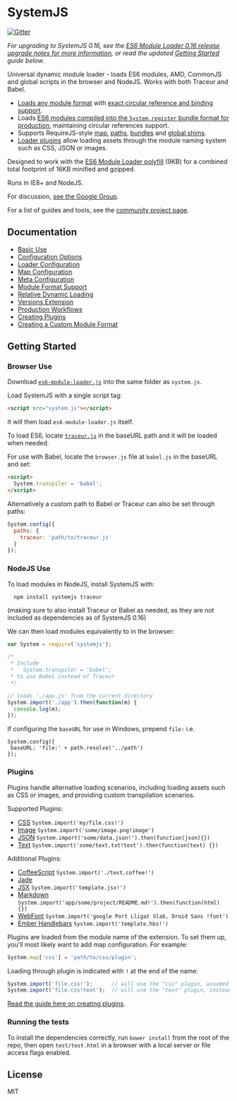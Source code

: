 SystemJS
========

[![Gitter](https://badges.gitter.im/Join%20Chat.svg)](https://gitter.im/systemjs/systemjs?utm_source=badge&utm_medium=badge&utm_campaign=pr-badge&utm_content=badge)

_For upgrading to SystemJS 0.16, see the [ES6 Module Loader 0.16 release upgrade notes for more information](https://github.com/ModuleLoader/es6-module-loader/releases/tag/v0.16.0), or read the updated [Getting Started](#getting-started) guide below._

Universal dynamic module loader - loads ES6 modules, AMD, CommonJS and global scripts in the browser and NodeJS. Works with both Traceur and Babel.

* [Loads any module format](https://github.com/systemjs/systemjs/wiki/Module-Format-Support) with [exact circular reference and binding support](https://github.com/ModuleLoader/es6-module-loader/wiki/Circular-References-&-Bindings).
* Loads [ES6 modules compiled into the `System.register` bundle format for production](https://github.com/systemjs/systemjs/wiki/Production-Workflows), maintaining circular references support.
* Supports RequireJS-style [map](https://github.com/systemjs/systemjs/wiki/Map-Configuration), [paths](https://github.com/ModuleLoader/es6-module-loader/wiki/Configuring-the-Loader#paths-implementation), [bundles](https://github.com/systemjs/systemjs/wiki/Production-Workflows#bundle-extension) and [global shims](https://github.com/systemjs/systemjs/wiki/Module-Format-Support#globals-global).
* [Loader plugins](#plugins) allow loading assets through the module naming system such as CSS, JSON or images.

Designed to work with the [ES6 Module Loader polyfill](https://github.com/ModuleLoader/es6-module-loader) (9KB) for a combined total footprint of 16KB minified and gzipped.

Runs in IE8+ and NodeJS.

For discussion, [see the Google Group](https://groups.google.com/group/systemjs).

For a list of guides and tools, see the [community project page](https://github.com/systemjs/systemjs/wiki/Community-Projects).

Documentation
---

* [Basic Use](https://github.com/systemjs/systemjs/wiki/Basic-Use)
* [Configuration Options](https://github.com/systemjs/systemjs/wiki/Configuration-Options)
* [Loader Configuration](https://github.com/ModuleLoader/es6-module-loader/wiki/Configuring-the-Loader)
* [Map Configuration](https://github.com/systemjs/systemjs/wiki/Map-Configuration)
* [Meta Configuration](https://github.com/systemjs/systemjs/wiki/Meta-Configuration)
* [Module Format Support](https://github.com/systemjs/systemjs/wiki/Module-Format-Support)
* [Relative Dynamic Loading](https://github.com/systemjs/systemjs/wiki/Relative-Dynamic-Loading)
* [Versions Extension](https://github.com/systemjs/systemjs/wiki/Versions-Extension)
* [Production Workflows](https://github.com/systemjs/systemjs/wiki/Production-Workflows)
* [Creating Plugins](https://github.com/systemjs/systemjs/wiki/Creating-a-Plugin)
* [Creating a Custom Module Format](https://github.com/systemjs/systemjs/wiki/Creating-a-Custom-Format-Extension)

Getting Started
---

### Browser Use

Download [`es6-module-loader.js`](https://github.com/ModuleLoader/es6-module-loader/blob/v0.16.0/dist/es6-module-loader.js) into the same folder as `system.js`.

Load SystemJS with a single script tag:

```html
<script src="system.js"></script>
```

It will then load `es6-module-loader.js` itself.

To load ES6, locate [`traceur.js`](https://raw.githubusercontent.com/jmcriffey/bower-traceur/0.0.87/traceur.js) in the baseURL path and it will be loaded when needed.

For use with Babel, locate the `browser.js` file at `babel.js` in the baseURL and set:

```html
<script>
  System.transpiler = 'babel';
</script>
```

Alternatively a custom path to Babel or Traceur can also be set through paths:

```javascript
System.config({
  paths: {
    traceur: 'path/to/traceur.js'
  }
});
```

### NodeJS Use

To load modules in NodeJS, install SystemJS with:

```
  npm install systemjs traceur
```

(making sure to also install Traceur or Babel as needed, as they are not included as dependencies as of SystemJS 0.16)

We can then load modules equivalently to in the browser:

```javascript
var System = require('systemjs');

/* 
 * Include
 *   System.transpiler = 'babel';
 * to use Babel instead of Traceur
 */

// loads './app.js' from the current directory
System.import('./app').then(function(m) {
  console.log(m);
});
```

If configuring the `baseURL` for use in Windows, prepend `file:` i.e.

```javascipt
System.config({
 baseURL: 'file:' + path.resolve('../path')
});
```

### Plugins

Plugins handle alternative loading scenarios, including loading assets such as CSS or images, and providing custom transpilation scenarios.

Supported Plugins:

* [CSS](https://github.com/systemjs/plugin-css) `System.import('my/file.css!')`
* [Image](https://github.com/systemjs/plugin-image) `System.import('some/image.png!image')`
* [JSON](https://github.com/systemjs/plugin-json) `System.import('some/data.json!').then(function(json){})`
* [Text](https://github.com/systemjs/plugin-text) `System.import('some/text.txt!text').then(function(text) {})`

Additional Plugins:

* [CoffeeScript](https://github.com/forresto/plugin-coffee) `System.import('./test.coffee!')`
* [Jade](https://github.com/johnsoftek/plugin-jade)
* [JSX](https://github.com/floatdrop/plugin-jsx) `System.import('template.jsx!')`
* [Markdown](https://github.com/guybedford/plugin-md) `System.import('app/some/project/README.md!').then(function(html) {})`
* [WebFont](https://github.com/guybedford/plugin-font) `System.import('google Port Lligat Slab, Droid Sans !font')`
* [Ember Handlebars](https://github.com/n-fuse/plugin-ember-hbs) `System.import('template.hbs!')`

Plugins are loaded from the module name of the extension. To set them up, you'll most likely want to add map configuration. For example:

```javascript
System.map['css'] = 'path/to/css/plugin';
```

Loading through plugin is indicated with `!` at the end of the name:

```javascript
System.import('file.css!');      // will use the "css" plugin, assumed from the extension
System.import('file.css!text');  // will use the "text" plugin, instead of checking the extension
```

[Read the guide here on creating plugins](https://github.com/systemjs/systemjs/wiki/Creating-a-Plugin).

### Running the tests

To install the dependencies correctly, run `bower install` from the root of the repo, then open `test/test.html` in a browser with a local server
or file access flags enabled.

License
---

MIT

